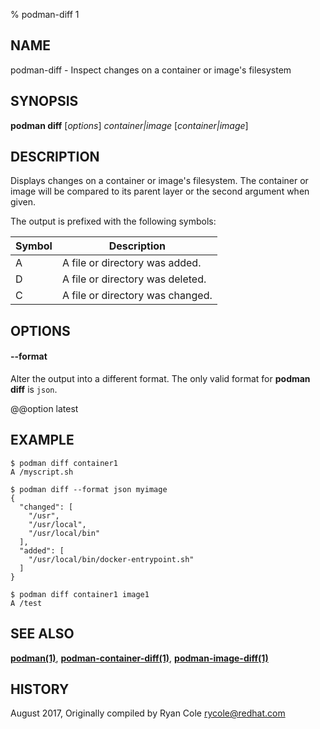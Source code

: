 % podman-diff 1

## NAME

podman\-diff - Inspect changes on a container or image's filesystem

## SYNOPSIS

**podman diff** [*options*] _container|image_ [*container|image*]

## DESCRIPTION

Displays changes on a container or image's filesystem. The container or image will be compared to its parent layer or the second argument when given.

The output is prefixed with the following symbols:

| Symbol | Description                      |
| ------ | -------------------------------- |
| A      | A file or directory was added.   |
| D      | A file or directory was deleted. |
| C      | A file or directory was changed. |

## OPTIONS

#### **--format**

Alter the output into a different format. The only valid format for **podman diff** is `json`.

@@option latest

## EXAMPLE

```
$ podman diff container1
A /myscript.sh
```

```
$ podman diff --format json myimage
{
  "changed": [
    "/usr",
    "/usr/local",
    "/usr/local/bin"
  ],
  "added": [
    "/usr/local/bin/docker-entrypoint.sh"
  ]
}
```

```
$ podman diff container1 image1
A /test
```

## SEE ALSO

**[podman(1)](podman.md)**, **[podman-container-diff(1)](podman-container/podman-container-diff.md)**, **[podman-image-diff(1)](podman-image/podman-image-diff.md)**

## HISTORY

August 2017, Originally compiled by Ryan Cole <rycole@redhat.com>
